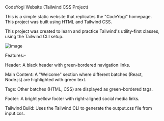 CodeYogi Website (Tailwind CSS Project)


This is a simple static website that replicates the "CodeYogi" homepage. This project was built using HTML and Tailwind CSS.

This project was created to learn and practice Tailwind's utility-first classes, using the Tailwind CLI setup.

![image](https://github.com/user-attachments/assets/ec28eb74-692b-484c-95de-93b1ca88cac0)

Features:-


Header: A black header with green-bordered navigation links.

Main Content: A "Welcome" section where different batches (React, Node.js) are highlighted with green text.

Tags: Other batches (HTML, CSS) are displayed as green-bordered tags.

Footer: A bright yellow footer with right-aligned social media links.

Tailwind Build: Uses the Tailwind CLI to generate the output.css file from input.css.
